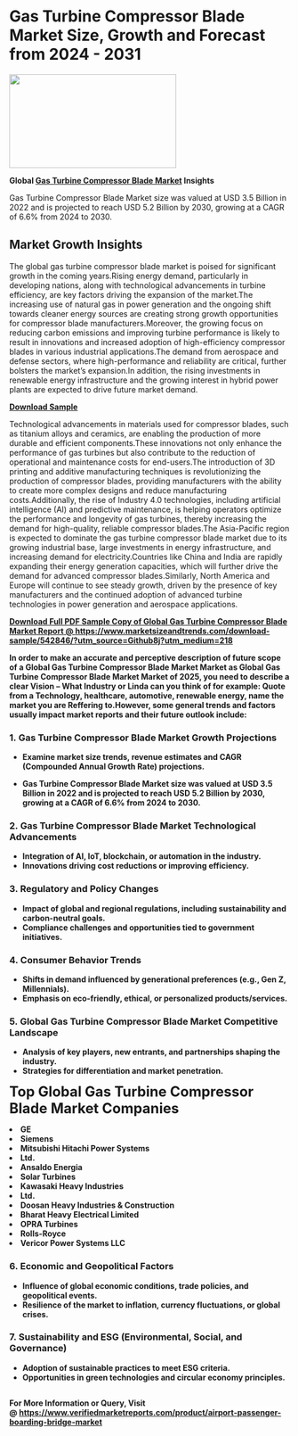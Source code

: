 <H1>Gas Turbine Compressor Blade Market Size, Growth and Forecast from 2024 - 2031</H1><img class="aligncenter size-medium wp-image-584254" src="https://thirdeyenews.in/wp-content/uploads/2024/09/Global-Market-Research-300x168.jpeg" alt="" width="300" height="168" /><p><strong>Global&nbsp;<a href="https://www.marketsizeandtrends.com/download-sample/542846/?utm_source=Github8j?utm_medium=218">Gas Turbine Compressor Blade Market</a> Insights</strong></p><p>Gas Turbine Compressor Blade Market size was valued at USD 3.5 Billion in 2022 and is projected to reach USD 5.2 Billion by 2030, growing at a CAGR of 6.6% from 2024 to 2030.</p><p><h2>Market Growth Insights</h2> <p>The global gas turbine compressor blade market is poised for significant growth in the coming years.Rising energy demand, particularly in developing nations, along with technological advancements in turbine efficiency, are key factors driving the expansion of the market.The increasing use of natural gas in power generation and the ongoing shift towards cleaner energy sources are creating strong growth opportunities for compressor blade manufacturers.Moreover, the growing focus on reducing carbon emissions and improving turbine performance is likely to result in innovations and increased adoption of high-efficiency compressor blades in various industrial applications.The demand from aerospace and defense sectors, where high-performance and reliability are critical, further bolsters the market’s expansion.In addition, the rising investments in renewable energy infrastructure and the growing interest in hybrid power plants are expected to drive future market demand.</p> <p><strong><a href="#">Download Sample</a></strong></p> <p>Technological advancements in materials used for compressor blades, such as titanium alloys and ceramics, are enabling the production of more durable and efficient components.These innovations not only enhance the performance of gas turbines but also contribute to the reduction of operational and maintenance costs for end-users.The introduction of 3D printing and additive manufacturing techniques is revolutionizing the production of compressor blades, providing manufacturers with the ability to create more complex designs and reduce manufacturing costs.Additionally, the rise of Industry 4.0 technologies, including artificial intelligence (AI) and predictive maintenance, is helping operators optimize the performance and longevity of gas turbines, thereby increasing the demand for high-quality, reliable compressor blades.The Asia-Pacific region is expected to dominate the gas turbine compressor blade market due to its growing industrial base, large investments in energy infrastructure, and increasing demand for electricity.Countries like China and India are rapidly expanding their energy generation capacities, which will further drive the demand for advanced compressor blades.Similarly, North America and Europe will continue to see steady growth, driven by the presence of key manufacturers and the continued adoption of advanced turbine technologies in power generation and aerospace applications.<p><strong><a href="#"></p><p><span class=""><strong>Download Full PDF Sample Copy of Global Gas Turbine Compressor Blade Market Report</strong> @ <a href="https://www.marketsizeandtrends.com/download-sample/542846/?utm_source=Github8j?utm_medium=218" target="_blank">https://www.marketsizeandtrends.com/download-sample/542846/?utm_source=Github8j?utm_medium=218</a></span></p><p>In order to make an accurate and perceptive description of future scope of a Global&nbsp;Gas Turbine Compressor Blade Market Market as Global&nbsp;Gas Turbine Compressor Blade Market Market of 2025, you need to describe a clear Vision &ndash; What Industry or Linda can you think of for example: Quote from a Technology, healthcare, automotive, renewable energy, name the market you are Reffering to.However, some general trends and factors usually impact market reports and their future outlook include:</p><h3>1.&nbsp;<strong>Gas Turbine Compressor Blade Market Growth Projections</strong></h3><ul><li>Examine market size trends, revenue estimates and CAGR (Compounded Annual Growth Rate) projections.</li><li><p>Gas Turbine Compressor Blade Market size was valued at USD 3.5 Billion in 2022 and is projected to reach USD 5.2 Billion by 2030, growing at a CAGR of 6.6% from 2024 to 2030.</p></li></ul><h3>2.&nbsp;<strong>Gas Turbine Compressor Blade Market Technological Advancements</strong></h3><ul><li>Integration of AI, IoT, blockchain, or automation in the industry.</li><li>Innovations driving cost reductions or improving efficiency.</li></ul><h3>3.&nbsp;<strong>Regulatory and Policy Changes</strong></h3><ul><li>Impact of global and regional regulations, including sustainability and carbon-neutral goals.</li><li>Compliance challenges and opportunities tied to government initiatives.</li></ul><h3>4.&nbsp;<strong>Consumer Behavior Trends</strong></h3><ul><li>Shifts in demand influenced by generational preferences (e.g., Gen Z, Millennials).</li><li>Emphasis on eco-friendly, ethical, or personalized products/services.</li></ul><h3>5.&nbsp;<strong>Global Gas Turbine Compressor Blade Market Competitive Landscape</strong></h3><ul><li>Analysis of key players, new entrants, and partnerships shaping the industry.</li><li>Strategies for differentiation and market penetration.</li></ul><p data-pm-slice="1 1 []"><span style="color: inherit; font-family: inherit; font-size: 25px;">Top Global Gas Turbine Compressor Blade Market Companies</span></p><div class="" data-test-id=""><p><li>GE</li><li> Siemens</li><li> Mitsubishi Hitachi Power Systems</li><li> Ltd.</li><li> Ansaldo Energia</li><li> Solar Turbines</li><li> Kawasaki Heavy Industries</li><li> Ltd.</li><li> Doosan Heavy Industries & Construction</li><li> Bharat Heavy Electrical Limited</li><li> OPRA Turbines</li><li> Rolls-Royce</li><li> Vericor Power Systems LLC</li></p></div><h3>6.&nbsp;<strong>Economic and Geopolitical Factors</strong></h3><ul><li>Influence of global economic conditions, trade policies, and geopolitical events.</li><li>Resilience of the market to inflation, currency fluctuations, or global crises.</li></ul><h3>7.&nbsp;<strong>Sustainability and ESG (Environmental, Social, and Governance)</strong></h3><ul><li>Adoption of sustainable practices to meet ESG criteria.</li><li>Opportunities in green technologies and circular economy principles.</li></ul><h2><strong style="font-size: 14px;">For More Information or Query, Visit @&nbsp;</strong><a style="background-color: #ffffff; font-size: 14px;" href="https://www.marketsizeandtrends.com/report/gas-turbine-compressor-blade-market/" target="_blank">https://www.verifiedmarketreports.com/product/airport-passenger-boarding-bridge-market</a></h2>